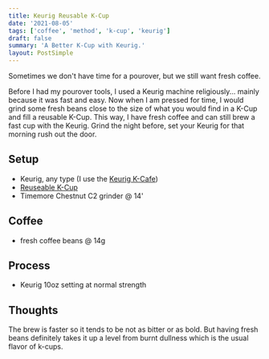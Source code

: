 ```yaml
---
title: Keurig Reusable K-Cup
date: '2021-08-05'
tags: ['coffee', 'method', 'k-cup', 'keurig']
draft: false
summary: 'A Better K-Cup with Keurig.'
layout: PostSimple
---
```


Sometimes we don't have time for a pourover, but we still want fresh coffee.

Before I had my pourover tools, I used a Keurig machine religiously... mainly because it was fast and easy. Now when I am pressed for time, I would grind some fresh beans close to the size of what you would find in a K-Cup and fill a reusable K-Cup. This way, I have fresh coffee and can still brew a fast cup with the Keurig. Grind the night before, set your Keurig for that morning rush out the door.

## Setup

- Keurig, any type (I use the [Keurig K-Cafe](https://amzn.to/3etzSKx))
- [Reuseable K-Cup](https://amzn.to/3Fx7ByM)
- Timemore Chestnut C2 grinder @ 14'

## Coffee

- fresh coffee beans @ 14g

## Process

- Keurig 10oz setting at normal strength

## Thoughts

The brew is faster so it tends to be not as bitter or as bold. But having fresh beans definitely takes it up a level from burnt dullness which is the usual flavor of k-cups.
